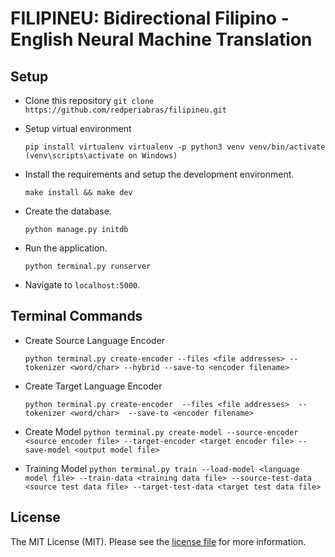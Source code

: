 # FILIPINEU: Bidirectional Filipino - English Neural Machine Translation

## Setup

- Clone this repository
	`git clone https://github.com/redperiabras/filipineu.git`

- Setup virtual environment
	
	``
	pip install virtualenv
	virtualenv -p python3 venv
	venv/bin/activate (venv\scripts\activate on Windows)
	``

- Install the requirements and setup the development environment.

	`make install && make dev`

- Create the database.

	`python manage.py initdb`

- Run the application.

	`python terminal.py runserver`

- Navigate to `localhost:5000`.

## Terminal Commands

- Create Source Language Encoder
	
	``
	python terminal.py create-encoder
	--files <file addresses>
	--tokenizer <word/char>
	--hybrid
	--save-to <encoder filename>
	``

- Create Target Language Encoder

	``
	python terminal.py create-encoder 
	--files <file addresses> 
	--tokenizer <word/char> 
	--save-to <encoder filename>
	``

- Create Model
	``
	python terminal.py create-model
	--source-encoder <source encoder file>
	--target-encoder <target encoder file>
	--save-model <output model file>
	``

- Training Model
	``
	python terminal.py train
	--load-model <language model file>
	--train-data <training data file>
	--source-test-data <source test data file>
	--target-test-data <target test data file>
	``

## License

The MIT License (MIT). Please see the [license file](LICENSE) for more information.
